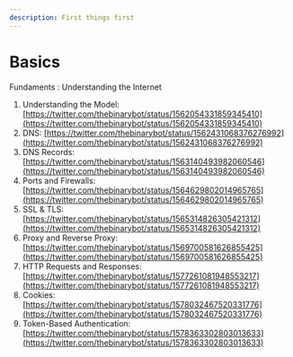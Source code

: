 ```yaml
---
description: First things first
---
```


# Basics

Fundaments : Understanding the Internet

1. Understanding the Model: [https://twitter.com/thebinarybot/status/1562054331859345410](https://twitter.com/thebinarybot/status/1562054331859345410)
2. DNS: [https://twitter.com/thebinarybot/status/1562431068376276992](https://twitter.com/thebinarybot/status/1562431068376276992)
3. DNS Records: [https://twitter.com/thebinarybot/status/1563140493982060546](https://twitter.com/thebinarybot/status/1563140493982060546)
4. Ports and Firewalls: [https://twitter.com/thebinarybot/status/1564629802014965765](https://twitter.com/thebinarybot/status/1564629802014965765)
5. SSL & TLS: [https://twitter.com/thebinarybot/status/1565314826305421312](https://twitter.com/thebinarybot/status/1565314826305421312)
6. Proxy and Reverse Proxy: [https://twitter.com/thebinarybot/status/1569700581626855425](https://twitter.com/thebinarybot/status/1569700581626855425)
7. HTTP Requests and Responses: [https://twitter.com/thebinarybot/status/1577261081948553217](https://twitter.com/thebinarybot/status/1577261081948553217)
8. Cookies: [https://twitter.com/thebinarybot/status/1578032467520331776](https://twitter.com/thebinarybot/status/1578032467520331776)
9. Token-Based Authentication: [https://twitter.com/thebinarybot/status/1578363302803013633](https://twitter.com/thebinarybot/status/1578363302803013633)
